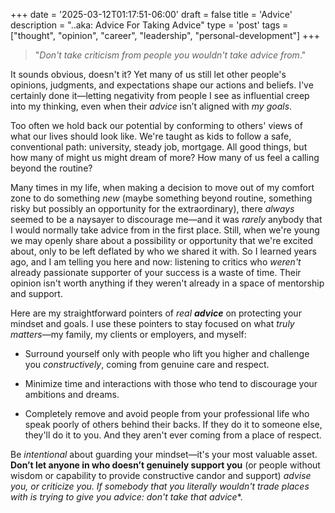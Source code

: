 +++
date = '2025-03-12T01:17:51-06:00'
draft = false
title = 'Advice'
description = "..aka: Advice For Taking Advice"
type = 'post'
tags = ["thought", "opinion", "career", "leadership", "personal-development"]
+++

> "*Don't take criticism from people you wouldn't take advice from*."

It sounds obvious, doesn't it? Yet many of us still let other people's opinions, judgments, and expectations shape our actions and beliefs. I've certainly done it—letting negativity from people I see as influential creep into my thinking, even when their *advice* isn’t aligned with *my goals*.  

Too often we hold back our potential by conforming to others' views of what our lives should look like. We're taught as kids to follow a safe, conventional path: university, steady job, mortgage. All good things, but how many of might us might dream of more? How many of us feel a calling beyond the routine?  

Many times in my life, when making a decision to move out of my comfort zone to do something *new* (maybe something beyond routine, something risky but possibly an opportunity for the extraordinary), there *always* seemed to be a naysayer to discourage me—and it was *rarely* anybody that I would normally take advice from in the first place. Still, when we're young we may openly share about a possibility or opportunity that we're excited about, only to be left deflated by who we shared it with.  So I learned years ago, and I am telling you here and now: listening to critics who *weren't* already passionate supporter of your success is a waste of time.  Their opinion isn't worth anything if they weren't already in a space of mentorship and support.  

Here are my straightforward pointers of *real* ***advice*** on protecting your mindset and goals.  I use these pointers to stay focused on what *truly matters*—my family, my clients or employers, and myself:  

- Surround yourself only with people who lift you higher and challenge you *constructively*, coming from genuine care and respect.

- Minimize time and interactions with those who tend to discourage your ambitions and dreams.  

- Completely remove and avoid people from your professional life who speak poorly of others behind their backs. If they do it to someone else, they'll do it to you.  And they aren't ever coming from a place of respect.  

Be *intentional* about guarding your mindset—it's your most valuable asset. **Don’t let anyone in who doesn’t genuinely support you** (or people without wisdom or capability to provide constructive candor and support) **advise you, or criticize you.  If somebody that you literally *wouldn't trade places with** is trying to give you advice: *don't take that advice***.  


